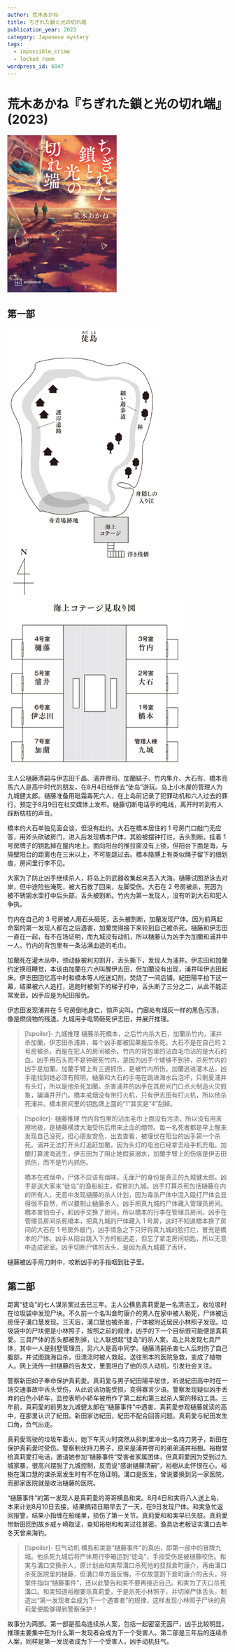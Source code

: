 ```yaml
---
author: 荒木あかね
title: ちぎれた鎖と光の切れ端
publication_year: 2023
category: Japanese mystery
tags:
  - impossible_crime
  - locked_room
wordpress_id: 6047
---
```


# 荒木あかね『ちぎれた鎖と光の切れ端』(2023)

<img src=images/2023_cover.jpg width=250/>

## 第一部

<img src=images/2023_island.jpg width=350/>
<img src=images/2023_rooms.jpg width=400/>

主人公樋藤清嗣与伊志田千晶、浦井啓司、加蘭結子、竹内隼介、大石有、橋本亮馬六人是高中时代的朋友，在8月4日结伴去“徒岛”游玩。岛上小木屋的管理人为九城健太郎。樋藤准备用砒霜毒死六人，在上岛前记录了犯罪动机和六人过去的罪行，预定于8月9日在社交媒体上发布。樋藤切断电话亭的电线，离开时听到有人踩断枯枝的声音。

橋本约大石单独见面会谈，但没有赴约。大石在橋本居住的 1 号房门口敲门无应答，用斧头砍破房门，进入后发现橋本尸体，其脸被摆钟打烂，舌头割断。挂着 1 号房牌子的钥匙掉在屋内地上。面向阳台的推拉窗没有上锁，但阳台下面是海，与隔壁阳台的距离也在三米以上，不可能跳过去。橋本胳膊上有类似绳子留下的细划痕，房间里行李不见。

大家为了防止凶手继续杀人，将岛上的武器收集起来丢入大海。樋藤试图游泳去对岸，但中途险些淹死，被大石救了回来，左脚受伤。大石在 2 号房被杀，死因为被不锈钢水壶打中后头部，舌头被割断。竹内为第一发现人，没有听到大石和犯人争执。

竹内在自己的 3 号房被人用石头砸死，舌头被割断，加蘭发现尸体。因为前两起命案的第一发现人都在之后遇害，加蘭觉得接下来轮到自己被杀死。樋藤和伊志田一直在一起，有不在场证明，而九城没有动机，所以樋藤认为凶手为加蘭和浦井中一人。竹内的背包里有一条沾满血迹的毛巾。

加蘭死在灌木丛中，颈动脉被利刃割开，舌头撕下，发现人为浦井。伊志田和加蘭约定换班睡觉，本该由加蘭在六点叫醒伊志田，但加蘭没有出现，浦井叫伊志田起床。伊志田回忆高中时和橋本等人吃迷幻剂，焚烧了一间店铺。紀田陽平拍下这一幕，结果被六人追打，逃跑时被倒下的梯子打中，舌头断了三分之二，从此不能正常发音。凶手应是为紀田报仇。

伊志田发现浦井在 5 号房倒地身亡，惊声尖叫。门廊处有烟灰一样的黑色污渍，像是燃烧物的残渣。九城用手电筒砸死伊志田，并展开推理。

> [!spoiler]- 九城推理
> 樋藤杀死橋本，之后竹内杀大石，加蘭杀竹内，浦井杀加蘭，伊志田杀浦井，每个凶手都被因果报应杀死。大石不是在自己的 2 号房被杀，而是在犯人的房间被杀，竹内的背包里的沾血毛巾沾的是大石的血。凶手用石头而不是钟砸死竹内，是因为凶手个矮够不到钟，杀死竹内的凶手是加蘭。加蘭手臂上有三道抓伤，是被竹内所伤。加蘭逃进灌木丛，凶手能找到她必须有照明，樋藤和大石的手电在跳进海水后泡坏，只剩夏浦井有头灯，所以是他杀死加蘭。杀害浦井的凶手在其房间门口点火制造火灾假象，骗浦井开门。橋本戒烟没有带打火机，只有伊志田有打火机，所以他杀死浦井。橋本房间里的钥匙牌上面的“1”其实是“4”刮掉。

> [!spoiler]- 樋藤推理
> 竹内背包里的沾血毛巾上面没有污渍，所以没有用来擦地板，是樋藤横渡大海受伤后用来止血的绷带。每一名死者都是早上醒来发现自己没死，担心朋友安危，出去查看，被埋伏在阳台的凶手第一个杀死。浦井无法打开头灯追赶加蘭，因为头灯的电池已经拿去给手机充电。加蘭打算渡海逃生，伊志田为了阻止她假装溺水，加蘭手臂上的伤痕是伊志田抓伤，而不是竹内抓伤。
> 
> 橋本在戒烟中，尸体不应该有烟味，无面尸的身份是真正的九城健太郎。凶手是送大家来“徒岛”的渔船船主，假冒的九城。凶手打算杀死包括樋藤在内的所有人，无意中发现樋藤的杀人计划，因为毒杀尸体中混入殴打尸体会显得很不自然，所以要制止樋藤杀人。凶手把真九城的尸体藏入管理员房间。橋本害怕虫子，和凶手交换了房间，所以橋本的行李在管理员房间。凶手在管理员房间杀死橋本，把真九城的尸体藏入 1 号房，这时不知道橋本换了房间的大石在 1 号房外敲门，凶手情急之下只好将真九城的脸打烂，冒充是橋本的尸体。凶手从阳台跳入下方的船逃走，但忘了拿走房间钥匙，所以无意中造成密室。凶手切断尸体的舌头，是因为真九城戴了舌环。

樋藤被凶手用刀刺中，咬断凶手的手指咽到肚子里。

## 第二部

距离“徒岛”的七人谋杀案过去已三年。主人公横島真莉愛是一名清洁工，收垃圾时在垃圾袋中发现尸块。不久前一个名叫倉町康介的男人在家中被人勒死，尸体被远房侄子溝口慧发现。三天后，溝口慧也被杀害，尸体被附近居民小林照子发现。垃圾袋中的尸块便是小林照子，按照之前的规律，凶手的下一个目标很可能便是真莉愛。三具尸体的舌头都被割掉，让人联想起“徒岛”的杀人案。岛上共发现七具尸体，其中一人是别墅管理员，另六人是高中同学。樋藤清嗣杀害七人后刺伤了自己腹部，并试图跳海自杀，但漂流时被人救起，送往熊本的医院急救，变成了植物人。网上流传一封樋藤的告发文，里面坦白了他的杀人动机，引发社会关注。

警察新田如子奉命保护真莉愛。真莉愛与男子紀田陽平居住，听说紀田高中时在一场交通事故中舌头受伤，从此说话功能受损，变得寡言少语。警察发现疑似凶手丢弃的白色小轿车，监控表明小轿车被用作了第二起和第三起杀人案的移动工具。三年前，真莉愛的前男友九城健太郎在“樋藤事件”中遇害，真莉愛参观樋藤就读的高中，在那里认识了紀田。新田家访紀田，紀田不配合回答问题。真莉愛与紀田发生口角，负气出走。

真莉愛驾驶的垃圾车着火，她下车灭火时突然从斜刺里冲出一名持刀男子，新田在保护真莉愛时受伤。警察制伏持刀男子，原来是浦井啓司的弟弟浦井裕樹。裕樹曾给真莉愛打电话，邀请她参加“樋藤事件”受害者家属团体，但真莉愛因为受到过九城家暴，很高兴摆脱了九城控制，反而说“感谢樋藤清嗣”，裕樹从此怀恨在心。裕樹在溝口慧的谋杀案发生时有不在场证明。溝口是医生，曾说要换到另一家医院，而那家医院就是收治樋藤的医院。

“樋藤事件”的第一发现人是真莉愛的哥哥横島和実。8月4日和実将八人送上岛，本来计划8月10日去接，结果搞错日期早去了一天，在9日发现尸体。和実急忙返回报警，结果小指缠在船绳里，损伤了第一关节。真莉愛和和実早已失联。真莉愛带新田回到故乡威ヶ崎取证，查知裕樹和和実过往甚密。渔具店老板证实溝口去年冬天曾来海钓。

> [!spoiler]- 狂气动机
> 横島和実是“樋藤事件”的真凶，即第一部中的冒牌九城。他杀死九城后将尸体用行李箱运到“徒岛”，手指受伤是被樋藤咬伤。和実与溝口交换杀人，原计划由和実帮溝口杀死他的叔叔倉町康介，再由溝口杀死医院里的樋藤，但溝口单方面反悔，不仅故意割下倉町康介的舌头，将案件指向“樋藤事件”，还以此警告和実不要再接近自己。和実为了灭口杀死溝口。和実知道裕樹要杀真莉愛，于是杀死小林照子，并切掉尸体舌头，制造出“第一发现者会成为下一个遇害者”的规律，这样发现小林照子尸块的真莉愛便能够得到警察保护！

故事分为两部。第一部是孤岛连续杀人案，包括一起密室无面尸，凶手比较明显，推理主要集中在为什么第一发现者会成为下一个受害人。第二部是三年后的连续杀人案，同样是第一发现者成为下一个受害人，凶手动机狂气。